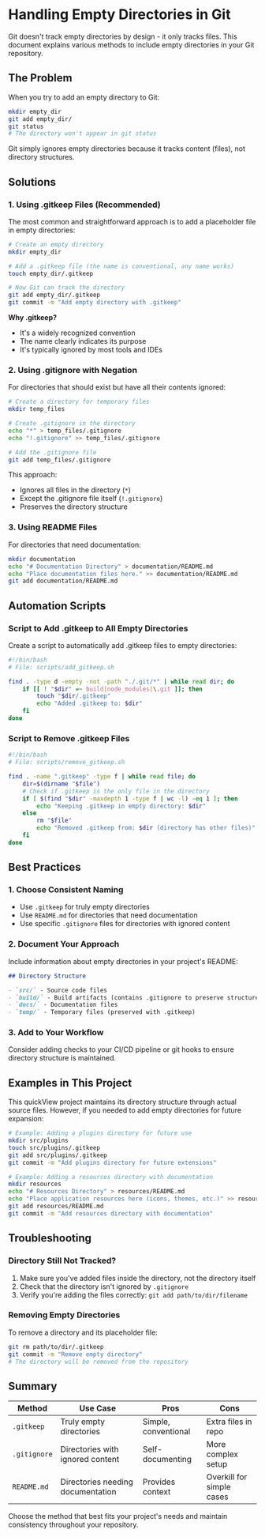 # Handling Empty Directories in Git

Git doesn't track empty directories by design - it only tracks files. This document explains various methods to include empty directories in your Git repository.

## The Problem

When you try to add an empty directory to Git:

```bash
mkdir empty_dir
git add empty_dir/
git status
# The directory won't appear in git status
```

Git simply ignores empty directories because it tracks content (files), not directory structures.

## Solutions

### 1. Using .gitkeep Files (Recommended)

The most common and straightforward approach is to add a placeholder file in empty directories:

```bash
# Create an empty directory
mkdir empty_dir

# Add a .gitkeep file (the name is conventional, any name works)
touch empty_dir/.gitkeep

# Now Git can track the directory
git add empty_dir/.gitkeep
git commit -m "Add empty directory with .gitkeep"
```

**Why .gitkeep?**
- It's a widely recognized convention
- The name clearly indicates its purpose
- It's typically ignored by most tools and IDEs

### 2. Using .gitignore with Negation

For directories that should exist but have all their contents ignored:

```bash
# Create a directory for temporary files
mkdir temp_files

# Create .gitignore in the directory
echo "*" > temp_files/.gitignore
echo "!.gitignore" >> temp_files/.gitignore

# Add the .gitignore file
git add temp_files/.gitignore
```

This approach:
- Ignores all files in the directory (`*`)
- Except the .gitignore file itself (`!.gitignore`)
- Preserves the directory structure

### 3. Using README Files

For directories that need documentation:

```bash
mkdir documentation
echo "# Documentation Directory" > documentation/README.md
echo "Place documentation files here." >> documentation/README.md
git add documentation/README.md
```

## Automation Scripts

### Script to Add .gitkeep to All Empty Directories

Create a script to automatically add .gitkeep files to empty directories:

```bash
#!/bin/bash
# File: scripts/add_gitkeep.sh

find . -type d -empty -not -path "./.git/*" | while read dir; do
    if [[ ! "$dir" =~ build|node_modules|\.git ]]; then
        touch "$dir/.gitkeep"
        echo "Added .gitkeep to: $dir"
    fi
done
```

### Script to Remove .gitkeep Files

```bash
#!/bin/bash
# File: scripts/remove_gitkeep.sh

find . -name ".gitkeep" -type f | while read file; do
    dir=$(dirname "$file")
    # Check if .gitkeep is the only file in the directory
    if [ $(find "$dir" -maxdepth 1 -type f | wc -l) -eq 1 ]; then
        echo "Keeping .gitkeep in empty directory: $dir"
    else
        rm "$file"
        echo "Removed .gitkeep from: $dir (directory has other files)"
    fi
done
```

## Best Practices

### 1. Choose Consistent Naming
- Use `.gitkeep` for truly empty directories
- Use `README.md` for directories that need documentation
- Use specific `.gitignore` files for directories with ignored content

### 2. Document Your Approach
Include information about empty directories in your project's README:

```markdown
## Directory Structure

- `src/` - Source code files
- `build/` - Build artifacts (contains .gitignore to preserve structure)
- `docs/` - Documentation files
- `temp/` - Temporary files (preserved with .gitkeep)
```

### 3. Add to Your Workflow
Consider adding checks to your CI/CD pipeline or git hooks to ensure directory structure is maintained.

## Examples in This Project

This quickView project maintains its directory structure through actual source files. However, if you needed to add empty directories for future expansion:

```bash
# Example: Adding a plugins directory for future use
mkdir src/plugins
touch src/plugins/.gitkeep
git add src/plugins/.gitkeep
git commit -m "Add plugins directory for future extensions"

# Example: Adding a resources directory with documentation
mkdir resources
echo "# Resources Directory" > resources/README.md
echo "Place application resources here (icons, themes, etc.)" >> resources/README.md
git add resources/README.md
git commit -m "Add resources directory with documentation"
```

## Troubleshooting

### Directory Still Not Tracked?
1. Make sure you've added files inside the directory, not the directory itself
2. Check that the directory isn't ignored by `.gitignore`
3. Verify you're adding the files correctly: `git add path/to/dir/filename`

### Removing Empty Directories
To remove a directory and its placeholder file:

```bash
git rm path/to/dir/.gitkeep
git commit -m "Remove empty directory"
# The directory will be removed from the repository
```

## Summary

| Method | Use Case | Pros | Cons |
|--------|----------|------|------|
| `.gitkeep` | Truly empty directories | Simple, conventional | Extra files in repo |
| `.gitignore` | Directories with ignored content | Self-documenting | More complex setup |
| `README.md` | Directories needing documentation | Provides context | Overkill for simple cases |

Choose the method that best fits your project's needs and maintain consistency throughout your repository.